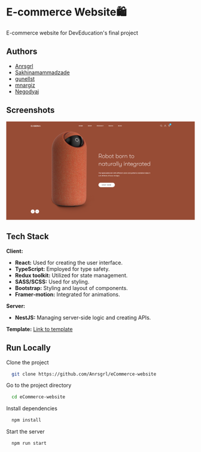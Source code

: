 
# E-commerce Website🛍️

E-commerce website for DevEducation's final project


## Authors

- [Anrsgrl](https://github.com/Anrsgrl)
- [Sakhinamammadzade](https://www.github.com/Sakhinamammadzade)
- [gunellst](https://www.github.com/gunellst)
- [mnargiz](https://www.github.com/mnargiz)
- [Negodyaj](https://www.github.com/Negodyaj)


## Screenshots

![App Screenshot](./client/public/casona-screenshot.png)


## Tech Stack

**Client:**

- **React:** Used for creating the user interface.
- **TypeScript:** Employed for type safety.
- **Redux toolkit:** Utilized for state management.
- **SASS/SCSS:** Used for styling.
- **Bootstrap:** Styling and layout of components.
- **Framer-motion:** Integrated for animations.

**Server:**

- **NestJS:** Managing server-side logic and creating APIs.

**Template:** [Link to template](https://casona.familab.net/?header_style=header_1)


## Run Locally

Clone the project

```bash
  git clone https://github.com/Anrsgrl/eCommerce-website
```

Go to the project directory

```bash
  cd eCommerce-website
```

Install dependencies

```bash
  npm install
```

Start the server

```bash
  npm run start
```

